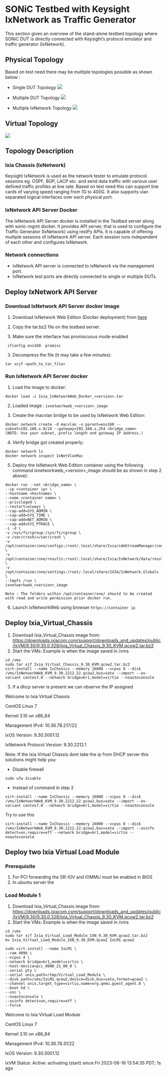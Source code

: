 # SONiC Testbed with Keysight IxNetwork as Traffic Generator

This section gives an overview of the stand-alone testbed topology where SONiC DUT is directly connected with Keysight’s protocol emulator and traffic generator (IxNetwork).

## Physical Topology

Based on test need there may be multiple topologies possible as shown below :

- Single DUT Topology
![](img/single-dut-topology.png)


- Multiple DUT Topology
![](img/multiple-dut-topology.png)


- Multiple IxNetwork Topology
![](img/multiple-ixnetwork.PNG)

## Virtual Topology
![](img/IxNetwork_Virtual_Topology.png)
## Topology Description

### Ixia Chassis (IxNetwork)
Keysight IxNetwork is used as the network tester to emulate protocol sessions eg. OSPF, BGP, LACP etc. and send data traffic with various user defined traffic profiles at line rate. Based on test need this can support line cards of varying speed ranging from 1G to 400G. It also supports vlan separated logical interfaces over each physical port.

### IxNetwork API Server Docker

The IxNetwork API Server docker is installed in the Testbed server along with sonic-mgmt docker. It provides API server, that is used to configure the Traffic Generator (IxNetwork) using restPy APIs. It is capable of offering multiple sessions of IxNetwork API server. Each session runs independent of each other and configures IxNetwork.

### Network connections
- IxNetwork API server is connected to IxNetwork via the management port.
- IxNetwork test ports are directly connected to single or multiple DUTs.

## Deploy IxNetwork API Server

### Download IxNetwork API Server docker image
1. Download IxNetwork Web Edition (Docker deployment) from [ here ](https://ks-aws-prd-itshared-opix.s3-us-west-1.amazonaws.com/IxSoftwareUpgrades/IxNetwork/9.0_Update3/Ixia_IxNetworkWeb_Docker_9.00.100.213.tar.bz2)

2. Copy the tar.bz2 file on the testbed server.

3. Make sure the interface has promiscuous mode enabled
```
 ifconfig ens160  promisc
 ```

3. Decompress the file (it may take a few minutes):
```
tar xvjf <path_to_tar_file>
```
### Run IxNetwork API Server docker

1. Load the image to docker:
```
docker load -i Ixia_IxNetworkWeb_Docker_<version>.tar
```
2. Loaded image : `ixnetworkweb_<version>_image`

3. Create the macvlan bridge to be used by IxNetwork Web Edition:
```
docker network create -d macvlan -o parent=ens160 --subnet=192.168.x.0/24 --gateway=192.168.x.254 <bridge_name>
(NOTE: Use your subnet, prefix length and gateway IP address.)
```

4. Verify bridge got created properly:
```
docker network ls
docker network inspect IxNetVlanMac
```
5. Deploy the IxNetwork Web Edition container using the following command ixnetworkweb_\<version>_image  should be as shown in step 2 above):
```
docker run --net <bridge_name> \
--ip <container ip> \
--hostname <hostname> \
--name <container name> \
--privileged \
--restart=always \
--cap-add=SYS_ADMIN \
--cap-add=SYS_TIME \
--cap-add=NET_ADMIN \
--cap-add=SYS_PTRACE \
-i -d \
-v /sys/fs/cgroup:/sys/fs/cgroup \
-v /var/crash/=/var/crash \
-v /opt/container/one/configs:/root/.local/share/Ixia/sdmStreamManager/common \
-v /opt/container/one/results:/root/.local/share/Ixia/IxNetwork/data/result \
-v /opt/container/one/settings:/root/.local/share/IXIA/IxNetwork.Globals \
--tmpfs /run \
ixnetworkweb_<version>_image

Note : The folders within /opt/container/one/ should to be created with read and write permission prior docker run.

```

6. Launch IxNetworkWeb using browser `https://container ip`

## Deploy Ixia_Virtual_Chassis

1. Download Ixia_Virtual_Chassis image from:
https://downloads.ixiacom.com/support/downloads_and_updates/public/IxVM/9.30/9.30.0.328/Ixia_Virtual_Chassis_9.30_KVM.qcow2.tar.bz2
2. Start the VMs:
Example is when the image saved in /vms 
 ```
 cd /vms
 sudo tar xjf Ixia_Virtual_Chassis_9.30_KVM.qcow2.tar.bz2
 virt-install --name IxChassis --memory 16000 --vcpus 8 --disk /vms/IxNetworkWeb_KVM_9.30.2212.22.qcow2,bus=sata --import --os-variant centos7.0 --network bridge=br1,model=virtio --noautoconsole
 
 ```
3. If a dhcp server is present we can observe the IP assigned

  Welcome to Ixia Virtual Chassis
  
  CentOS Linux 7
  
  Kernel 3.10 on x86_64
  
  Management IPv4: 10.36.78.217/22
  
  IxOS Version: 9.30.3001.12
  
  IxNetwork Protocol Version: 9.30.2212.1

Note: If the Ixia Virtual Chassis dont take the ip from DHCP server this solutions might help you:
- Disable firewall
``` 
sudo ufw disable
```
- Instead of command in step 2
```
virt-install --name IxChassis --memory 16000 --vcpus 8 --disk /vms/IxNetworkWeb_KVM_9.30.2212.22.qcow2,bus=sata --import --os-variant centos7.0 --network bridge=br1,model=virtio --noautoconsole
```
Try to use this 
```
virt-install --name IxChassis --memory 16000 --vcpus 8 --disk /vms/IxNetworkWeb_KVM_9.30.2212.22.qcow2,bus=sata --import --osinfo detect=on,require=off --network bridge=br1,model=virtio --noautoconsole
```

## Deploy two Ixia Virtual Load Module
### Prerequisite  
1. For PCI forwarding the SR-IOV and IOMMU must be enabled in BIOS
2. In ubuntu server the 
### Load Module 1


1. Download Ixia_Virtual_Chassis image from:
https://downloads.ixiacom.com/support/downloads_and_updates/public/IxVM/9.30/9.30.0.328/Ixia_Virtual_Chassis_9.30_KVM.qcow2.tar.bz2
2. Start the VMs:
Example is when the image saved in /vms
```
cd /vms
sudo tar xjf Ixia_Virtual_Load_Module_IXN_9.30_KVM.qcow2.tar.bz2
mv Ixia_Virtual_Load_Module_IXN_9.30_KVM.qcow2 IxLM1.qcow2

sudo virt-install --name IxLM1 \
--ram 4096 \
--vcpus 4 \
--network bridge=br1,model=virtio \
--host-device=pci_0000_21_00_0 \
--serial pty \
--serial unix,path=/tmp/Virtual_Load_Module \
--disk path=/vms/IxLM1.qcow2,device=disk,bus=sata,format=qcow2 \
--channel unix,target_type=virtio,name=org.qemu.guest_agent.0 \
--boot hd \
--vnc \
--noautoconsole \
--osinfo detect=on,require=off \
--force

```




Welcome to Ixia Virtual Load Module

CentOS Linux 7

Kernel 3.10 on x86_64

Management IPv4: 10.36.78.31/22

IxOS Version: 9.30.3001.12

IxVM Status: Active: activating (start) since Fri 2023-06-16 13:54:35 PDT; 1s ago
